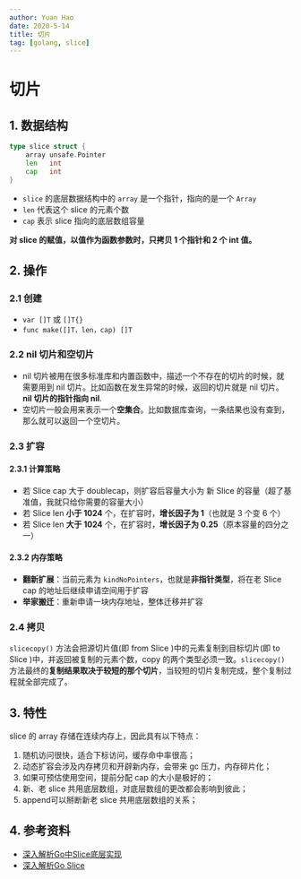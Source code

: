 ```yaml
---
author: Yuan Hao
date: 2020-5-14
title: 切片
tag: [golang, slice]
---
```


# 切片

## 1. 数据结构

```go
type slice struct {
    array unsafe.Pointer
    len   int
    cap   int
}
```

- `slice` 的底层数据结构中的 `array` 是一个指针，指向的是一个 `Array`
- `len` 代表这个 slice 的元素个数
- `cap` 表示 slice 指向的底层数组容量

**对 slice 的赋值，以值作为函数参数时，只拷贝 1 个指针和 2 个 int 值。**

## 2. 操作

### 2.1 创建

- `var []T` 或 `[]T{}`
- `func make([]T，len，cap) []T`

### 2.2 nil 切片和空切片

- nil 切片被用在很多标准库和内置函数中，描述一个不存在的切片的时候，就需要用到 nil 切片。比如函数在发生异常的时候，返回的切片就是 nil 切片。**nil 切片的指针指向 nil**.
- 空切片一般会用来表示一个**空集合**。比如数据库查询，一条结果也没有查到，那么就可以返回一个空切片。

### 2.3 扩容

#### 2.3.1 计算策略

- 若 Slice cap 大于 doublecap，则扩容后容量大小为 新 Slice 的容量（超了基准值，我就只给你需要的容量大小）
- 若 Slice len **小于 1024** 个，在扩容时，**增长因子为 1**（也就是 3 个变 6 个）
- 若 Slice len **大于 1024** 个，在扩容时，**增长因子为 0.25**（原本容量的四分之一）

#### 2.3.2 内存策略

- **翻新扩展**：当前元素为 `kindNoPointers`，也就是**非指针类型**，将在老 Slice cap 的地址后继续申请空间用于扩容
- **举家搬迁**：重新申请一块内存地址，整体迁移并扩容

### 2.4 拷贝

`slicecopy()` 方法会把源切片值(即 from Slice )中的元素复制到目标切片(即 to Slice )中，并返回被复制的元素个数，copy 的两个类型必须一致。`slicecopy()` 方法最终的**复制结果取决于较短的那个切片**，当较短的切片复制完成，整个复制过程就全部完成了。

## 3. 特性

slice 的 array 存储在连续内存上，因此具有以下特点：

1. 随机访问很快，适合下标访问，缓存命中率很高；
2. 动态扩容会涉及内存拷贝和开辟新内存，会带来 gc 压力，内存碎片化；
3. 如果可预估使用空间，提前分配 cap 的大小是极好的；
4. 新、老 slice 共用底层数组，对底层数组的更改都会影响到彼此；
5. append可以掰断新老 slice 共用底层数组的关系；

## 4. 参考资料

- [深入解析Go中Slice底层实现](https://halfrost.com/go_slice/)
- [深入解析Go Slice](https://segmentfault.com/a/1190000017341615)